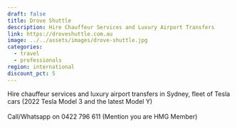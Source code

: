 ```yaml
---
draft: false
title: Drove Shuttle
description: Hire Chauffeur Services and Luxury Airport Transfers
link: https://droveshuttle.com.au
image: ../../assets/images/drove-shuttle.jpg
categories:
  - travel
  - professionals
region: international
discount_pct: 5
---
```


Hire chauffeur services and luxury airport transfers in Sydney, fleet of Tesla cars (2022 Tesla Model 3 and the latest Model Y) \
\
Call/Whatsapp on 0422 796 611 (Mention you are HMG Member)
